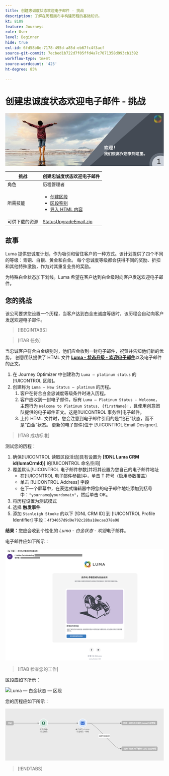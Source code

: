 ```yaml
---
title: 创建忠诚度状态欢迎电子邮件 - 挑战
description: 了解在历程画布中构建历程的基础知识。
kt: 8109
feature: Journeys
role: User
level: Beginner
hide: true
exl-id: 6fd58b8e-7178-495d-a85d-eb67fc4f3acf
source-git-commit: 7ecbed1b722d7f05ffd4a7c7071358d993cb1392
workflow-type: tm+mt
source-wordcount: '425'
ht-degree: 85%

---
```


# 创建忠诚度状态欢迎电子邮件 - 挑战

![忠诚度状态欢迎电子邮件 - 挑战横幅](/help/challenges/assets/email-assets/luma-transactional-onboarding-1.png)

| 挑战 | 创建忠诚度状态欢迎电子邮件 |
|---|---|
| 角色 | 历程管理者 |
| 所需技能 | <ul><li>[创建区段](https://experienceleague.adobe.com/docs/journey-optimizer-learn/tutorials/profiles-segments-subscriptions/create-segments.html?lang=zh-Hans)</li> <li>[区段鉴别](https://experienceleague.adobe.com/docs/journey-optimizer-learn/tutorials/create-journeys/use-case-read-segment-qualification.html?lang=zh-Hans)</li><li>[导入 HTML 内容](https://experienceleague.adobe.com/docs/journey-optimizer-learn/tutorials/email-channel/import-and-author-html-email-content.html)</li></ul> |
| 可供下载的资源 | [StatusUpgradeEmail.zip](/help/challenges/assets/email-assets/StatusUpgradeEmail.zip) |

## 故事

Luma 提供忠诚度计划，作为吸引和留住客户的一种方式。该计划提供了四个不同的等级：青铜、白银、黄金和白金。 每个忠诚度等级都会获得不同的奖励、折扣和其他特殊激励，作为对其重复业务的奖励。

为特殊白金状态加下划线。Luma 希望在客户达到白金级时向客户发送欢迎电子邮件。

## 您的挑战

该公司要求您设置一个历程，当客户达到白金忠诚度等级时，该历程会自动向客户发送欢迎电子邮件。

>[!BEGINTABS]

>[!TAB 任务]

当忠诚客户符合白金级别时，他们应会收到一封电子邮件，祝贺并告知他们新的优势。 创意团队提供了 HTML 文件 **[Luma - 状态升级 - 欢迎电子邮件](/help/challenges/assets/email-assets/StatusUpgradeEmail.zip)**&#x200B;以及电子邮件的正文。

1. 在 Journey Optimizer 中创建称为 `Luma – platinum status` 的[!UICONTROL 区段]。
2. 创建称为 `Luma – New Status – platinum` 的历程。
   1. 客户在符合白金忠诚度等级条件时进入历程。
   2. 客户应收到一封电子邮件，标有 `Luma – Platinum Status - Welcome`，主题行为 `Welcome to Platinum Status, {firstName}!`，且使用创意团队提供的电子邮件正文。这是[!UICONTROL 事务性]电子邮件。
   3. 上传 HTML 文件时，您会注意到电子邮件引用的是“钻石”状态，而不是“白金”状态。 更新的电子邮件(位于 [!UICONTROL Email Designer].

>[!TAB 成功标准]

测试您的历程：

1. 确保[!UICONTROL 读取区段活动]具有设置为 **[!DNL Luma CRM id(lumaCrmId)]** 的[!UICONTROL 命名空间]
2. 覆盖默认[!UICONTROL 电子邮件参数]并将其设置为您自己的电子邮件地址
   * 在[!UICONTROL 电子邮件参数]中，单击 T 符号（启用参数覆盖）
   * 单击 [!UICONTROL Address] 字段
   * 在下一个屏幕中，在表达式编辑器中将您的电子邮件地址添加到括号中：`"yourname@yourdomain"`，然后单击 OK。
3. 将历程设置为测试模式
4. 选择 **触发事件**
5. 添加 `Stanleigh Stooke` 的以下 [!DNL CRM ID] 到 [!UICONTROL Profile Identifier] 字段：`4f34057d9d9e792c28ba18ecae378e98`

**结果：**&#x200B;您应会收到个性化的 *Luma - 白金状态 - 欢迎*&#x200B;电子邮件。

电子邮件应如下所示：

![Luma - 状态升级 - 欢迎电子邮件](/help/challenges/assets/status-upgrade-welcome-email.png)

>[!TAB 检查您的工作]

区段应如下所示：

![Luma — 白金状态 — 区段](/)

您的历程应如下所示：

![platinum-status-upgrade-journey](/help/challenges/assets/journey-luma-status-upgrade.png)

>[!ENDTABS]
